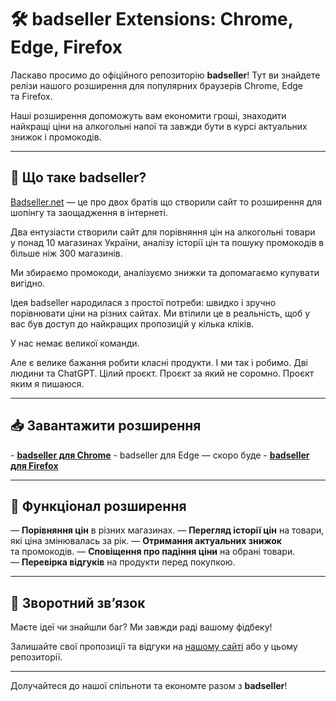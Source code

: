 # 🛠️ **badseller Extensions: Chrome, Edge, Firefox**
Ласкаво просимо до офіційного репозиторію **badseller**! Тут ви знайдете релізи нашого розширення для популярних браузерів Chrome, Edge та Firefox. 

Наші розширення допоможуть вам економити гроші, знаходити найкращі ціни на алкогольні напої та завжди бути в курсі актуальних знижок і промокодів.

---

## 🔗 **Що таке badseller?**
[Badseller.net](https://badseller.net) — це про двох братів що створили сайт то розширення для шопінгу та заощадження в інтернеті.

Два ентузіасти створили сайт для порівняння цін на алкогольні товари у понад 10 магазинах України, аналізу історії цін та пошуку промокодів в більше ніж 300 магазинів. 

Ми збираємо промокоди, аналізуємо знижки та допомагаємо купувати вигідно.

Ідея badseller народилася з простої потреби: швидко і зручно порівнювати ціни на різних сайтах. Ми втілили це в реальність, щоб у вас був доступ до найкращих пропозицій у кілька кліків.

У нас немає великої команди. 

Але є велике бажання робити класні продукти. І ми так і робимо. Дві людини та ChatGPT. Цілий проєкт. Проєкт за який не соромно. Проєкт яким я пишаюся.

---

## 📥 **Завантажити розширення**

- **[badseller для Chrome](https://chromewebstore.google.com/detail/badseller-%D0%BF%D0%BE%D1%80%D1%96%D0%B2%D0%BD%D1%8F%D0%BD%D0%BD%D1%8F-%D1%86%D1%96%D0%BD/jdlbodgahckfmggafjccgjikcapegdao)**
- badseller для Edge — скоро буде
- **[badseller для Firefox](https://addons.mozilla.org/ru/firefox/addon/badseller/)**

---

## 🚀 **Функціонал розширення**
— **Порівняння цін** в різних магазинах.
— **Перегляд історії цін** на товари, які ціна змінювалась за рік.
— **Отримання актуальних знижок** та промокодів.
— **Сповіщення про падіння ціни** на обрані товари.
— **Перевірка відгуків** на продукти перед покупкою.

---

## 💬 **Зворотний зв’язок**
Маєте ідеї чи знайшли баг? Ми завжди раді вашому фідбеку!

Залишайте свої пропозиції та відгуки на [нашому сайті](https://badseller.net) або у цьому репозиторії.

---

Долучайтеся до нашої спільноти та економте разом з **badseller**!
